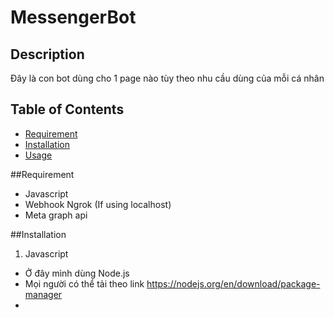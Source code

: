 # MessengerBot

## Description
Đây là con bot dùng cho 1 page nào tùy theo nhu cầu dùng của mỗi cá nhân

## Table of Contents

- [Requirement](#Requirement)
- [Installation](#installation)
- [Usage](#usage)

##Requirement

- Javascript
- Webhook Ngrok (If using localhost)
- Meta graph api

##Installation

1. Javascript
- Ở đây mình dùng Node.js
- Mọi người có thể tải theo link https://nodejs.org/en/download/package-manager
- 
